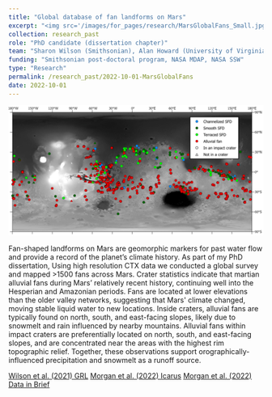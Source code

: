 ```yaml
---
title: "Global database of fan landforms on Mars"
excerpt: "<img src='/images/for_pages/research/MarsGlobalFans_Small.jpg'>"
collection: research_past
role: "PhD candidate (dissertation chapter)"
team: "Sharon Wilson (Smithsonian), Alan Howard (University of Virginia)"
funding: "Smithsonian post-doctoral program, NASA MDAP, NASA SSW"
type: "Research"
permalink: /research_past/2022-10-01-MarsGlobalFans
date: 2022-10-01
---
```


<img src='/images/for_pages/research/MarsGlobalFans.jpg'>

Fan-shaped landforms on Mars are geomorphic markers for past water flow and provide a record of the planet’s climate history. As part of my PhD dissertation, Using high resolution CTX data we conducted a global survey and mapped >1500 fans across Mars. Crater statistics indicate that martian alluvial fans during Mars’ relatively recent history, continuing well into the Hesperian and Amazonian periods. Fans are located at lower elevations than the older valley networks, suggesting that Mars' climate changed, moving stable liquid water to new locations. Inside craters, alluvial fans are typically found on north, south, and east-facing slopes, likely due to snowmelt and rain influenced by nearby mountains. Alluvial fans within impact craters are preferentially located on north, south, and east-facing slopes, and are concentrated near the areas with the highest rim topographic relief. Together, these observations support orographically-influenced precipitation and snowmelt as a runoff source.

[Wilson et al. (2021) GRL](https://doi.org/10.1029/2020GL091653)
[Morgan et al. (2022) Icarus](https://doi.org/10.1016/j.icarus.2022.115137)
[Morgan et al. (2022) Data in Brief](https://doi.org/10.1016/j.dib.2022.108494)